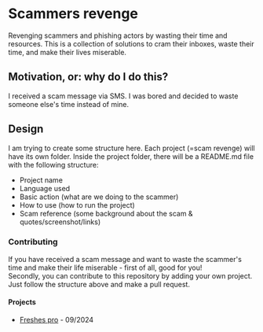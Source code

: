 # Scammers revenge
Revenging scammers and phishing actors by wasting their time and resources. This is a collection of solutions to cram their inboxes, waste their time, and make their lives miserable.

## Motivation, or: why do I do this?
I received a scam message via SMS. I was bored and decided to waste someone else's time instead of mine.

## Design
I am trying to create some structure here. Each project (=scam revenge) will have its own folder. Inside the project folder, there will be a README.md file with the following structure:
- Project name
- Language used
- Basic action (what are we doing to the scammer)
- How to use (how to run the project)
- Scam reference (some background about the scam & quotes/screenshot/links)

### Contributing
If you have received a scam message and want to waste the scammer's time and make their life miserable - first of all, good for you!  
Secondly, you can contribute to this repository by adding your own project. Just follow the structure above and make a pull request.

#### Projects
- [Freshes pro](freshes-pro/) - 09/2024
